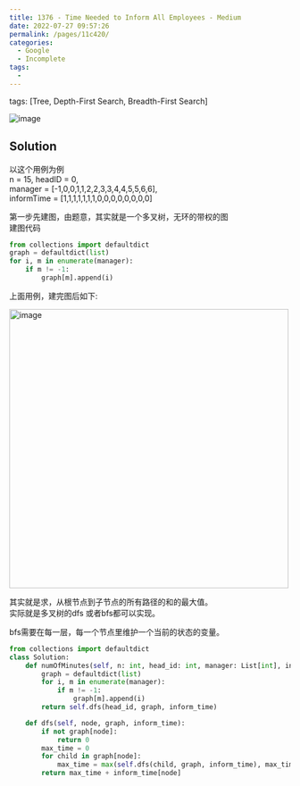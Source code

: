 ```yaml
---
title: 1376 - Time Needed to Inform All Employees - Medium
date: 2022-07-27 09:57:26
permalink: /pages/11c420/
categories:
  - Google
  - Incomplete
tags:
  - 
---
```

tags: [Tree, Depth-First Search, Breadth-First Search]

<img alt="image" src="https://user-images.githubusercontent.com/41789327/182444797-585c290f-f04b-4b29-86cb-551909e1d076.png">


## Solution
以这个用例为例  
n = 15, headID = 0,  
manager = [-1,0,0,1,1,2,2,3,3,4,4,5,5,6,6],  
informTime = [1,1,1,1,1,1,1,0,0,0,0,0,0,0,0]  

第一步先建图，由题意，其实就是一个多叉树，无环的带权的图  
建图代码
```python
from collections import defaultdict
graph = defaultdict(list)
for i, m in enumerate(manager):
	if m != -1:
		graph[m].append(i)
```

上面用例，建完图后如下:   

<img width="500" alt="image" src="https://user-images.githubusercontent.com/41789327/182454408-0a067ed1-8882-4bd0-8c10-f49914ebd244.png">


其实就是求，从根节点到子节点的所有路径的和的最大值。  
实际就是多叉树的dfs 或者bfs都可以实现。

bfs需要在每一层，每一个节点里维护一个当前的状态的变量。


```python
from collections import defaultdict
class Solution:
	def numOfMinutes(self, n: int, head_id: int, manager: List[int], inform_time: List[int]) -> int:
		graph = defaultdict(list)
		for i, m in enumerate(manager):
			if m != -1:
				graph[m].append(i)
		return self.dfs(head_id, graph, inform_time)

	def dfs(self, node, graph, inform_time):
		if not graph[node]:
			return 0
		max_time = 0
		for child in graph[node]:
			max_time = max(self.dfs(child, graph, inform_time), max_time)
		return max_time + inform_time[node]
```


